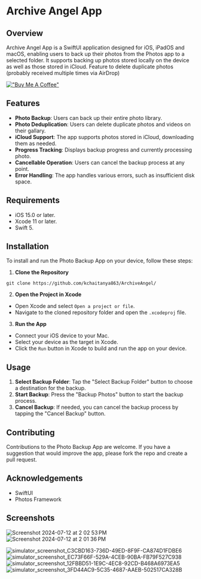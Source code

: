 # Archive Angel App

## Overview
Archive Angel App is a SwiftUI application designed for iOS, iPadOS and macOS, enabling users to back up their photos from the Photos app to a selected folder. It supports backing up photos stored locally on the device as well as those stored in iCloud.
Feature to delete duplicate photos (probably received multiple times via AirDrop)

[!["Buy Me A Coffee"](https://www.buymeacoffee.com/assets/img/custom_images/orange_img.png)](https://www.buymeacoffee.com/archiveangel)

## Features
- **Photo Backup**: Users can back up their entire photo library.
- **Photo Deduplication**: Users can delete duplicate photos and videos on their gallary.
- **iCloud Support**: The app supports photos stored in iCloud, downloading them as needed.
- **Progress Tracking**: Displays backup progress and currently processing photo.
- **Cancellable Operation**: Users can cancel the backup process at any point.
- **Error Handling**: The app handles various errors, such as insufficient disk space.

## Requirements
- iOS 15.0 or later.
- Xcode 11 or later.
- Swift 5.

## Installation
To install and run the Photo Backup App on your device, follow these steps:

1. **Clone the Repository**
```
git clone https://github.com/kchaitanya863/ArchiveAngel/
```

2. **Open the Project in Xcode**
- Open Xcode and select `Open a project or file`.
- Navigate to the cloned repository folder and open the `.xcodeproj` file.

3. **Run the App**
- Connect your iOS device to your Mac.
- Select your device as the target in Xcode.
- Click the `Run` button in Xcode to build and run the app on your device.

## Usage
1. **Select Backup Folder**: Tap the "Select Backup Folder" button to choose a destination for the backup.
2. **Start Backup**: Press the "Backup Photos" button to start the backup process.
3. **Cancel Backup**: If needed, you can cancel the backup process by tapping the "Cancel Backup" button.

## Contributing
Contributions to the Photo Backup App are welcome. If you have a suggestion that would improve the app, please fork the repo and create a pull request.

## Acknowledgements
- SwiftUI
- Photos Framework

## Screenshots
![Screenshot 2024-07-12 at 2 02 53 PM](https://github.com/user-attachments/assets/9f26eeb4-23c9-4a0f-b9a8-c97b71109daa)
![Screenshot 2024-07-12 at 2 01 36 PM](https://github.com/user-attachments/assets/5f54796c-6c78-4280-af2c-00b31f282470)


![simulator_screenshot_C3CBD163-736D-49ED-8F9F-CA874D1FDBE6](https://github.com/user-attachments/assets/1ee8bb56-ed41-4c32-94d8-c764c75f86d2)
![simulator_screenshot_EC73F66F-529A-4CEB-90BA-FB79F527C938](https://github.com/user-attachments/assets/ffa47bb6-61ef-469e-8cba-6da257ca2833)
![simulator_screenshot_12FBBD51-1E9C-4EC8-92CD-B468A6973EA5](https://github.com/user-attachments/assets/09b19583-8294-4de1-aa17-93b84c146a66)
![simulator_screenshot_3FD44AC9-5C35-4687-AAEB-502517CA328B](https://github.com/user-attachments/assets/e9bc0e93-fba7-465c-a96d-a67bcb1a8ab9)


